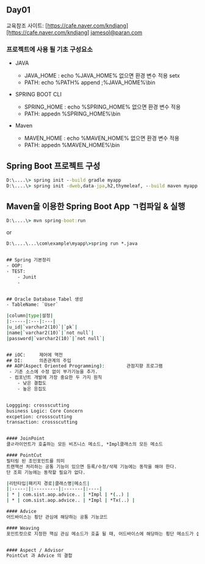 ## Day01

교육참조 사이트:  [https://cafe.naver.com/kndjang][https://cafe.naver.com/kndjang]
jamesol@paran.com


### 프로젝트에 사용 될 기초 구성요소
- JAVA
	- JAVA_HOME : 
	echo %JAVA_HOME% 없으면 환경 변수 적용
	setx 
	- PATH: 
	echo %PATH%
	append ;%JAVA_HOME%\bin

- SPRING BOOT CLI
	- SPRING_HOME :
	echo %SPRING_HOME% 없으면 환경 변수 적용
	- PATH:
	appedn %SPRING_HOME%\bin

- Maven
	- MAVEN_HOME :
	echo %MAVEN_HOME% 없으면 환경 변수 적용
	- PATH:
	appedn %MAVEN_HOME%\bin	

## Spring Boot 프로젝트 구성
```cmd 
D:\....\> spring init --build gradle myapp
D:\....\> spring init -dweb,data-jpa,h2,thymeleaf, --build maven myapp --force
```

## Maven을 이용한 Spring Boot App ㄱ컴파일 & 실행
```cmd
D:\....\> mvn spring-boot:run
```
or
```cmd
D:\....\...\com\example\myapp\>spring run *.java


## Spring 기본정리
- OOP: 
- TEST: 
	- Junit
	- 


## Oracle Database Tabel 생성
- TableName: `User`

|column|type|설정|
|:-----|:---|:---|
|u_id|`varchar2(10)`|`pk`|
|name|`varchar2(10)`|`not null`|
|password|`varchar2(10)`|`not null`|


## iOC: 	제어에 역전
## DI:		의존관계의 주입
## AOP(Aspect Oriented Programming):		관점지향 프로그램
 - 기존 소스에 수정 없이 부가기능을 추가.
 - 컴포넌트 개발에 가장 중요한 두 가지 원칙
 	- 낮은 결합도
 	- 높은 응집도


Loggging: crossscutting
business Logic: Core Concern
excpetion: crossscutting
transaction: crossscutting


#### JoinPoint
클ㄹ라이언트가 호출하는 모든 비즈니스 메소드, *Impl클래스의 모든 메소드

#### PointCut
필터링 된 조인포인트를 의미
트랜잭션 처리하는 공통 기능이 있으면 등록/수정/삭제 기능에는 동작을 해야 한다.
단 조회 기능에는 동작할 필요가 없다.

|리턴타입|패키지 경로|클래스명|메소드|
|:-----:|:---------|:-------|:----|
| * | com.sist.aop.advice.. | *Impl | *(..) |
| * | com.sist.aop.advice.. | *Impl | *Tx(..) |

#### Advice
어드바이스는 횡단 관심에 해당하는 공통 기능코드

#### Weaving
포인트컷으로 지정한 핵심 관심 메소드가 호출 될 때, 어드바이스에 해당하는 횡단 메소드가 삽이되는 과정.


#### Aspect / Advisor
PointCut 과 Advice 의 결합

